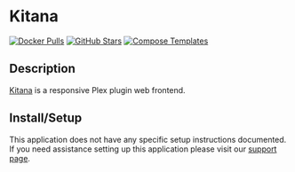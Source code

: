 # Kitana

[![Docker Pulls](https://img.shields.io/docker/pulls/pannal/kitana?style=flat-square&color=607D8B&label=docker%20pulls&logo=docker)](https://hub.docker.com/r/pannal/kitana)
[![GitHub Stars](https://img.shields.io/github/stars/pannal/kitana?style=flat-square&color=607D8B&label=github%20stars&logo=github)](https://github.com/pannal/kitana)
[![Compose Templates](https://img.shields.io/static/v1?style=flat-square&color=607D8B&label=compose&message=templates)](https://github.com/GhostWriters/DockSTARTer/tree/master/compose/.apps/kitana)

## Description

[Kitana](https://github.com/pannal/kitana) is a responsive Plex plugin web frontend.

## Install/Setup

This application does not have any specific setup instructions documented. If
you need assistance setting up this application please visit our
[support page](https://dockstarter.com/basics/support/).
